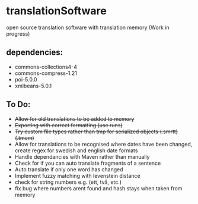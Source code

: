 # translationSoftware
open source translation software with translation memory (Work in progress)

## dependencies:
* commons-collections4-4
* commons-compress-1.21
* poi-5.0.0
* xmlbeans-5.0.1

## To Do:
* ~~Allow for old translations to be added to memory~~
* ~~Exporting with correct formatting (use runs)~~
* ~~Try custom file types rather than tmp for serialized objects (.smrtt) (.tmem)~~
* Allow for translations to be recognised where dates have been changed, create regex for swedish and english date formats
* Handle dependancies with Maven rather than manually
* Check for if you can auto translate fragments of a sentence
* Auto translate if only one word has changed
* Implement fuzzy matching with levenstein distance
* check for string numbers e.g. (ett, två, etc.)
* fix bug where numbers arent found and hash stays when taken from memory


